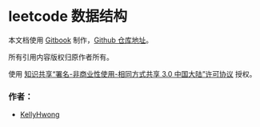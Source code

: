 # leetcode 数据结构

本文档使用 [Gitbook](https://github.com/GitbookIO/gitbook) 制作，[Github 仓库地址](https://github.com/KellyHwong/leetcode-datastructure)。

所有引用内容版权归原作者所有。

使用 [知识共享“署名-非商业性使用-相同方式共享 3.0 中国大陆”许可协议](https://creativecommons.org/licenses/by-nc-sa/3.0/cn/) 授权。

### 作者：

- [KellyHwong](https://github.com/KellyHwong)
